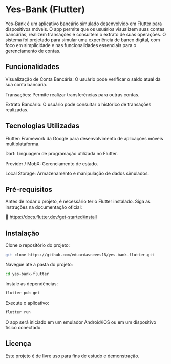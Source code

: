 # Yes-Bank (Flutter)
Yes-Bank é um aplicativo bancário simulado desenvolvido em Flutter para dispositivos móveis. O app permite que os usuários visualizem suas contas bancárias, realizem transações e consultem o extrato de suas operações. O sistema foi projetado para simular uma experiência de banco digital, com foco em simplicidade e nas funcionalidades essenciais para o gerenciamento de contas.

## Funcionalidades
Visualização de Conta Bancária: O usuário pode verificar o saldo atual da sua conta bancária.

Transações: Permite realizar transferências para outras contas.

Extrato Bancário: O usuário pode consultar o histórico de transações realizadas.

## Tecnologias Utilizadas
Flutter: Framework da Google para desenvolvimento de aplicações móveis multiplataforma.

Dart: Linguagem de programação utilizada no Flutter.

Provider / MobX: Gerenciamento de estado.

Local Storage: Armazenamento e manipulação de dados simulados.

## Pré-requisitos
Antes de rodar o projeto, é necessário ter o Flutter instalado. Siga as instruções na documentação oficial:

📎 https://docs.flutter.dev/get-started/install

## Instalação
Clone o repositório do projeto:

```bash
git clone https://github.com/eduardasneves18/yes-bank-flutter.git
```
Navegue até a pasta do projeto:

```bash
cd yes-bank-flutter
```
Instale as dependências:

```bash
flutter pub get
```
Execute o aplicativo:

```bash
flutter run
```
O app será iniciado em um emulador Android/iOS ou em um dispositivo físico conectado.

## Licença
Este projeto é de livre uso para fins de estudo e demonstração.
